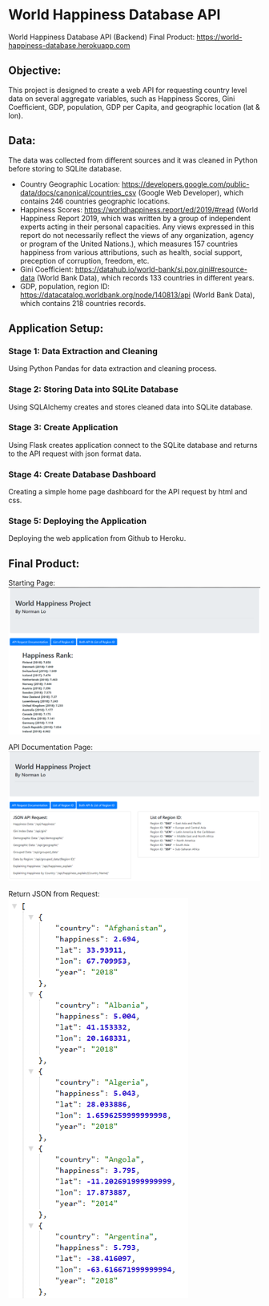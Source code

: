 # World Happiness Database API
World Happiness Database API (Backend)
Final Product: https://world-happiness-database.herokuapp.com

## Objective:
This project is designed to create a web API for requesting country level data on several aggregate variables, such as Happiness Scores, Gini Coefficient, GDP, population, GDP per Capita, and geographic location (lat & lon).  

## Data:
The data was collected from different sources and it was cleaned in Python before storing to SQLite database.
- Country Geographic Location: https://developers.google.com/public-data/docs/canonical/countries_csv (Google Web Developer), which contains 246 countries geographic locations.
- Happiness Scores: https://worldhappiness.report/ed/2019/#read (World Happiness Report 2019, which was written by a group of independent experts acting in their personal capacities. Any views expressed in this report do not necessarily reflect the views of any organization, agency or program of the United Nations.), which measures 157 countries happiness from various attributions, such as health, social support, preception of corruption, freedom, etc.
- Gini Coefficient: https://datahub.io/world-bank/si.pov.gini#resource-data (World Bank Data), which records 133 countries in different years.
- GDP, population, region ID: https://datacatalog.worldbank.org/node/140813/api (World Bank Data), which contains 218 countries records.

## Application Setup:
### Stage 1: Data Extraction and Cleaning
Using Python Pandas for data extraction and cleaning process.
### Stage 2: Storing Data into SQLite Database
Using SQLAlchemy creates and stores cleaned data into SQLite database.
### Stage 3: Create Application 
Using Flask creates application connect to the SQLite database and returns to the API request with json format data.
### Stage 4: Create Database Dashboard
Creating a simple home page dashboard for the API request by html and css.
### Stage 5: Deploying the Application
Deploying the web application from Github to Heroku.

## Final Product:
Starting Page:
![starting page](images/starting_page.png)

API Documentation Page:
![api request](images/api_request.png)

Return JSON from Request: <br />
![json return](images/json_return.png)
